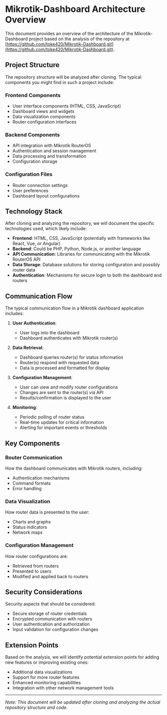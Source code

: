 # Mikrotik-Dashboard Architecture Overview

This document provides an overview of the architecture of the Mikrotik-Dashboard project based on the analysis of the repository at [https://github.com/toke420/Mikrotik-Dashboard.git](https://github.com/toke420/Mikrotik-Dashboard.git).

## Project Structure

The repository structure will be analyzed after cloning. The typical components you might find in such a project include:

### Frontend Components
- User interface components (HTML, CSS, JavaScript)
- Dashboard views and widgets
- Data visualization components
- Router configuration interfaces

### Backend Components
- API integration with Mikrotik RouterOS
- Authentication and session management
- Data processing and transformation
- Configuration storage

### Configuration Files
- Router connection settings
- User preferences
- Dashboard layout configurations

## Technology Stack

After cloning and analyzing the repository, we will document the specific technologies used, which likely include:

- **Frontend**: HTML, CSS, JavaScript (potentially with frameworks like React, Vue, or Angular)
- **Backend**: Could be PHP, Python, Node.js, or another language
- **API Communication**: Libraries for communicating with the Mikrotik RouterOS API
- **Data Storage**: Database solutions for storing configuration and possibly router data
- **Authentication**: Mechanisms for secure login to both the dashboard and routers

## Communication Flow

The typical communication flow in a Mikrotik dashboard application includes:

1. **User Authentication**:
   - User logs into the dashboard
   - Dashboard authenticates with Mikrotik router(s)

2. **Data Retrieval**:
   - Dashboard queries router(s) for status information
   - Router(s) respond with requested data
   - Data is processed and formatted for display

3. **Configuration Management**:
   - User can view and modify router configurations
   - Changes are sent to the router(s) via API
   - Results/confirmation is displayed to the user

4. **Monitoring**:
   - Periodic polling of router status
   - Real-time updates for critical information
   - Alerting for important events or thresholds

## Key Components

### Router Communication
How the dashboard communicates with Mikrotik routers, including:
- Authentication mechanisms
- Command formats
- Error handling

### Data Visualization
How router data is presented to the user:
- Charts and graphs
- Status indicators
- Network maps

### Configuration Management
How router configurations are:
- Retrieved from routers
- Presented to users
- Modified and applied back to routers

## Security Considerations

Security aspects that should be considered:
- Secure storage of router credentials
- Encrypted communication with routers
- User authentication and authorization
- Input validation for configuration changes

## Extension Points

Based on the analysis, we will identify potential extension points for adding new features or improving existing ones:
- Additional data visualizations
- Support for more router features
- Enhanced monitoring capabilities
- Integration with other network management tools

---

_Note: This document will be updated after cloning and analyzing the actual repository structure and code._
